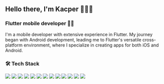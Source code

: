 ## Hello there, I'm Kacper 👨🏻‍💻

### Flutter mobile developer 💙📱

I'm a mobile developer with extensive experience in Flutter. My journey began with Android development, leading me to Flutter's versatile cross-platform environment, where I specialize in creating apps for both iOS and Android.

### 🛠 Tech Stack

<div>

<img src="https://img.shields.io/badge/Flutter-02569B?style=for-the-badge&logo=flutter&logoColor=white" />
<img src="https://img.shields.io/badge/Dart-0175C2?style=for-the-badge&logo=dart&logoColor=white" />
<img src="https://img.shields.io/badge/Android-30ba6e?style=for-the-badge&logo=android&logoColor=white" />
<img src="https://img.shields.io/badge/Android_Studio-269e5c?style=for-the-badge&logo=android-studio&logoColor=white" />
<img src="https://img.shields.io/badge/Google_Play-414141?style=for-the-badge&logo=google-play&logoColor=white" />
<img src="https://img.shields.io/badge/iOS-000000?style=for-the-badge&logo=ios&logoColor=white" />
<img src="https://img.shields.io/badge/Xcode-007ACC?style=for-the-badge&logo=Xcode&logoColor=white" />
<img src="https://img.shields.io/badge/App_Store-0D96F6?style=for-the-badge&logo=app-store&logoColor=white
"/>
<img src="https://img.shields.io/badge/fastlane-123456?style=for-the-badge&logo=fastlane&logoColor=white" />
<img src="https://img.shields.io/badge/Firebase-EB743B?style=for-the-badge&logo=Firebase&logoColor=white" />
<img src="https://img.shields.io/badge/nestjs-%23E0234E.svg?style=for-the-badge&logo=nestjs&logoColor=white" />
<img src="https://img.shields.io/badge/GIT-E44C30?style=for-the-badge&logo=git&logoColor=white" /> 
<img src="https://img.shields.io/badge/Figma-242424?style=for-the-badge&logo=figma&logoColor=white" />

<!-- ### 📫 How to reach me -->

</div>
